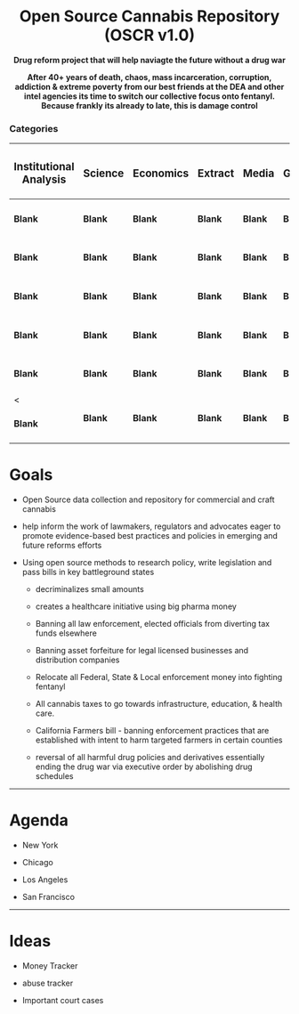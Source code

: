 # <div align="center">Open Source Cannabis Repository (OSCR v1.0) </div>

**<div align="center"> Drug reform project that will help naviagte the future without a drug war </div>**

**<div align="center"> After 40+ years of death, chaos, mass incarceration, corruption, addiction & extreme poverty from our best friends at the DEA and other intel agencies its time to switch our collective focus onto fentanyl. Because frankly its already to late, this is damage control</div>**

### Categories 

<div align="center">

| <h3> Institutional Analysis </h3> | <h3> Science </h3> | <h3> Economics </h3> | <h3> Extract </h3> | <h3> Media </h3> | <h3> Growing </h3> |
|                            ------ |             ------ |             ------ |             ------ |           ------ |                 ------ |
|                          <h4> Blank |          <h4> Blank |      <h4> Blank |          <h4> Blank |       <h4> Blank   |     <h4> Blank | 
|                  <h4> Blank |    <h4> Blank |   <h4> Blank |       <h4> Blank |   <h4> Blank |              <h4> Blank |
|                  <h4> Blank  |      <h4> Blank |  <h4> Blank |   <h4> Blank |    <h4> Blank   |            <h4> Blank |          <h4> Blank |
|                  <h4> Blank  |      <h4> Blank |  <h4> Blank |   <h4> Blank |    <h4> Blank |          <h4> Blank |
|                  <h4> Blank  |      <h4> Blank |  <h4> Blank|   <h4> Blank |    <h4> Blank |          <h4> Blank |
|                  <<h4> Blank  |      <h4> Blank |  <h4> Blank |  <h4> Blank |    <h4> Blank |          <h4> Blank |
                           
</div>

# Goals

- Open Source data collection and repository for commercial and craft cannabis

- help inform the work of lawmakers, regulators and advocates eager to promote evidence-based best practices and policies in emerging and future reforms efforts

- Using open source methods to research policy, write legislation and pass bills in key battleground states
  
  - decriminalizes small amounts

  - creates a healthcare initiative using big pharma money

  - Banning all law enforcement, elected officials from diverting tax funds elsewhere

  - Banning asset forfeiture for legal licensed businesses and distribution companies
 
  - Relocate all Federal, State & Local enforcement money into fighting fentanyl

  - All cannabis taxes to go towards infrastructure, education, & health care.

  - California Farmers bill - banning enforcement practices that are established with intent to harm targeted farmers in certain counties

  - reversal of all harmful drug policies and derivatives essentially ending the drug war via executive order by abolishing drug schedules 

***

# Agenda

* New York

* Chicago

* Los Angeles

* San Francisco

***

# Ideas

- Money Tracker

- abuse tracker

- Important court cases
